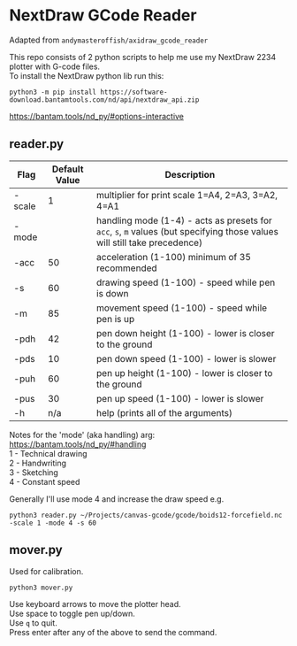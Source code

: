 # NextDraw GCode Reader

Adapted from `andymasteroffish/axidraw_gcode_reader`

This repo consists of 2 python scripts to help me use my NextDraw 2234 plotter with G-code files.  
To install the NextDraw python lib run this:

```
python3 -m pip install https://software-download.bantamtools.com/nd/api/nextdraw_api.zip
```

https://bantam.tools/nd_py/#options-interactive

## reader.py

| Flag   | Default Value | Description                                                                                                               |
| ------ | ------------- | ------------------------------------------------------------------------------------------------------------------------- |
| -scale | 1             | multiplier for print scale 1=A4, 2=A3, 3=A2, 4=A1                                                                         |
| -mode  |               | handling mode (1-4) - acts as presets for `acc`, `s`, `m` values (but specifying those values will still take precedence) |
| -acc   | 50            | acceleration (1-100) minimum of 35 recommended                                                                            |
| -s     | 60            | drawing speed (1-100) - speed while pen is down                                                                           |
| -m     | 85            | movement speed (1-100) - speed while pen is up                                                                            |
| -pdh   | 42            | pen down height (1-100) - lower is closer to the ground                                                                   |
| -pds   | 10            | pen down speed (1-100) - lower is slower                                                                                  |
| -puh   | 60            | pen up height (1-100) - lower is closer to the ground                                                                     |
| -pus   | 30            | pen up speed (1-100) - lower is slower                                                                                    |
| -h     | n/a           | help (prints all of the arguments)                                                                                        |

Notes for the 'mode' (aka handling) arg:  
https://bantam.tools/nd_py/#handling  
1 - Technical drawing  
2 - Handwriting  
3 - Sketching  
4 - Constant speed

Generally I'll use mode 4 and increase the draw speed e.g.

```
python3 reader.py ~/Projects/canvas-gcode/gcode/boids12-forcefield.nc -scale 1 -mode 4 -s 60
```

## mover.py

Used for calibration.

`python3 mover.py`

Use keyboard arrows to move the plotter head.  
Use space to toggle pen up/down.  
Use `q` to quit.  
Press enter after any of the above to send the command.
